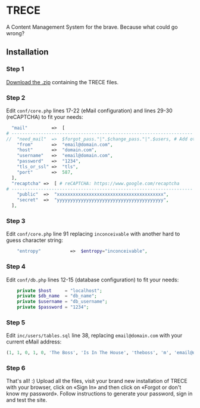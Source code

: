 # TRECE
A Content Management System for the brave. Because what could go wrong?

## Installation

### Step 1

[Download the .zip](https://github.com/quenerapu/TRECE/archive/master.zip "Download the .zip") containing the TRECE files.

### Step 2

Edit `conf/core.php` lines 17-22 (eMail configuration) and lines 29-30 (reCAPTCHA) to fit your needs:

```php
  "mail"         =>  [
# --------------------------------------------------------------------
//  "need_mail"  =>  $forgot_pass."|".$change_pass."|".$users, # Add other actions wich need use of eMail
    "from"       =>  "email@domain.com",
    "host"       =>  "domain.com",
    "username"   =>  "email@domain.com",
    "password"   =>  "1234",
    "tls_or_ssl" =>  "tls",
    "port"       =>  587,
  ],
  "recaptcha" =>  [ # reCAPTCHA: https://www.google.com/recaptcha
# --------------------------------------------------------------------
    "public"  =>  "xxxxxxxxxxxxxxxxxxxxxxxxxxxxxxxxxxxxxxxx",
    "secret"  =>  "yyyyyyyyyyyyyyyyyyyyyyyyyyyyyyyyyyyyyyyy",
  ],
```

### Step 3

Edit `conf/core.php` line 91 replacing `inconceivable` with another hard to guess character string:

```php
    "entropy"           =>  $entropy="inconceivable",
```

### Step 4

Edit `conf/db.php` lines 12-15 (database configuration) to fit your needs:

```php
    private $host     = "localhost";
    private $db_name  = "db_name";
    private $username = "db_username";
    private $password = "1234";
```

### Step 5

Edit `inc/users/tables.sql` line 38, replacing `email@domain.com` with your current eMail address:

```sql
(1, 1, 0, 1, 0, 'The Boss', 'Is In The House', 'theboss', 'm', 'email@domain.com', '', NULL, '0000-00-00 00:00:00', '0.0.0.0', 0, '', NOW(), NOW(), '0.0.0.0', LEFT(UUID(),8), 0);
```

### Step 6

That's all! :) Upload all the files, visit your brand new installation of TRECE with your browser, click on «Sign In» and then click on «Forgot or don't know my password». Follow instructions to generate your password, sign in and test the site.
